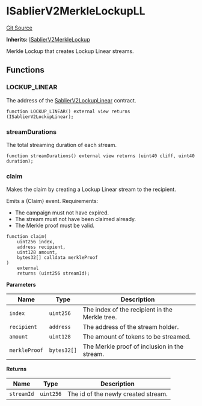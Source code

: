 # ISablierV2MerkleLockupLL

[Git Source](https://github.com/sablier-labs/v2-periphery/blob/73831c7dcaa5ec4e2fed6caa0f8040154e53030a/src/interfaces/ISablierV2MerkleLockupLL.sol)

**Inherits:**
[ISablierV2MerkleLockup](/docs/contracts/v2/reference/periphery/interfaces/interface.ISablierV2MerkleLockup.md)

Merkle Lockup that creates Lockup Linear streams.

## Functions

### LOCKUP_LINEAR

The address of the [SablierV2LockupLinear](docs/contracts/v2/reference/core/contract.SablierV2LockupLinear.md) contract.

```solidity
function LOCKUP_LINEAR() external view returns (ISablierV2LockupLinear);
```

### streamDurations

The total streaming duration of each stream.

```solidity
function streamDurations() external view returns (uint40 cliff, uint40 duration);
```

### claim

Makes the claim by creating a Lockup Linear stream to the recipient.

Emits a {Claim} event. Requirements:

- The campaign must not have expired.
- The stream must not have been claimed already.
- The Merkle proof must be valid.

```solidity
function claim(
    uint256 index,
    address recipient,
    uint128 amount,
    bytes32[] calldata merkleProof
)
    external
    returns (uint256 streamId);
```

**Parameters**

| Name          | Type        | Description                                    |
| ------------- | ----------- | ---------------------------------------------- |
| `index`       | `uint256`   | The index of the recipient in the Merkle tree. |
| `recipient`   | `address`   | The address of the stream holder.              |
| `amount`      | `uint128`   | The amount of tokens to be streamed.           |
| `merkleProof` | `bytes32[]` | The Merkle proof of inclusion in the stream.   |

**Returns**

| Name       | Type      | Description                         |
| ---------- | --------- | ----------------------------------- |
| `streamId` | `uint256` | The id of the newly created stream. |
